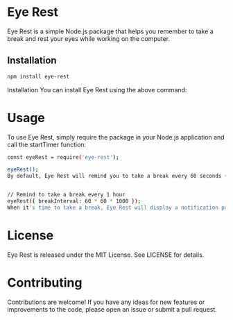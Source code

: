 # Eye Rest

Eye Rest is a simple Node.js package that helps you remember to take a break and rest your eyes while working on the computer.


## Installation

```sh
npm install eye-rest
```


Installation
You can install Eye Rest using the above command:


# Usage
To use Eye Rest, simply require the package in your Node.js application and call the startTimer function:

```sh
const eyeRest = require('eye-rest');

eyeRest();
By default, Eye Rest will remind you to take a break every 60 seconds (1 minute). You can customize the interval by passing a number (in milliseconds) as an argument to the startTimer function:


// Remind to take a break every 1 hour
eyeRest({ breakInterval: 60 * 60 * 1000 });
When it's time to take a break, Eye Rest will display a notification prompting you to take a break.
```
# License
Eye Rest is released under the MIT License. See LICENSE for details.

# Contributing
Contributions are welcome! If you have any ideas for new features or improvements to the code, please open an issue or submit a pull request.
